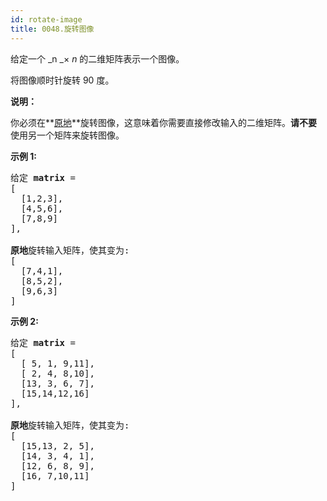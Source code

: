 ```yaml
---
id: rotate-image
title: 0048.旋转图像
---
```

给定一个 _n _× _n_ 的二维矩阵表示一个图像。

将图像顺时针旋转 90 度。

**说明：**

你必须在**[原地](https://baike.baidu.com/item/%E5%8E%9F%E5%9C%B0%E7%AE%97%E6%B3%95)**旋转图像，这意味着你需要直接修改输入的二维矩阵。**请不要**使用另一个矩阵来旋转图像。

**示例 1:**


<pre>给定 <strong>matrix</strong> = <br/>[<br/>  [1,2,3],<br/>  [4,5,6],<br/>  [7,8,9]<br/>],<br/><br/><strong>原地</strong>旋转输入矩阵，使其变为:<br/>[<br/>  [7,4,1],<br/>  [8,5,2],<br/>  [9,6,3]<br/>]<br/></pre>

**示例 2:**


<pre>给定 <strong>matrix</strong> =<br/>[<br/>  [ 5, 1, 9,11],<br/>  [ 2, 4, 8,10],<br/>  [13, 3, 6, 7],<br/>  [15,14,12,16]<br/>], <br/><br/><strong>原地</strong>旋转输入矩阵，使其变为:<br/>[<br/>  [15,13, 2, 5],<br/>  [14, 3, 4, 1],<br/>  [12, 6, 8, 9],<br/>  [16, 7,10,11]<br/>]<br/></pre>

